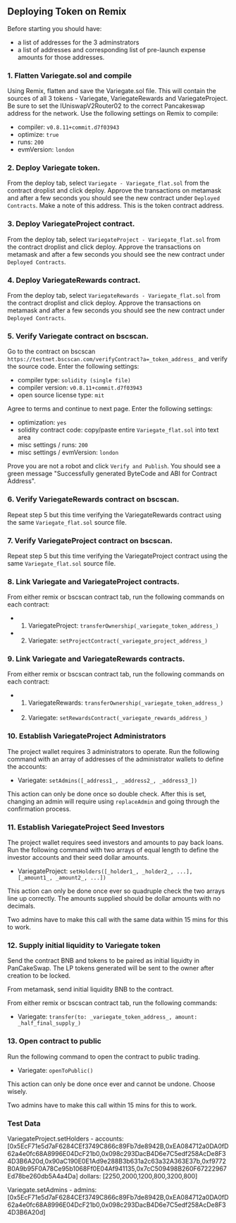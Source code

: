 ## Deploying Token on Remix

Before starting you should have:

* a list of addresses for the 3 adminstrators
* a list of addresses and corresponding list of pre-launch expense amounts for those addresses.

### 1. Flatten Variegate.sol and compile

Using Remix, flatten and save the Variegate.sol file. This will contain the
sources of all 3 tokens - Variegate, VariegateRewards and VariegateProject. Be sure to
set the IUniswapV2Router02 to the correct Pancakeswap address for the network.
Use the following settings on Remix to compile:

* compiler: `v0.8.11+commit.d7f03943`
* optimize: `true`
* runs: `200`
* evmVersion: `london`

### 2. Deploy Variegate token.

From the deploy tab, select `Variegate - Variegate_flat.sol` from the
contract droplist and click deploy. Approve the transactions on metamask and after
a few seconds you should see the new contract under `Deployed Contracts`. Make a note
of this address. This is the token contract address.

### 3. Deploy VariegateProject contract.

From the deploy tab, select `VariegateProject - Variegate_flat.sol` from the contract
droplist and click deploy. Approve the transactions on metamask and after
a few seconds you should see the new contract under `Deployed Contracts`.

### 4. Deploy VariegateRewards contract.

From the deploy tab, select `VariegateRewards - Variegate_flat.sol` from the contract
droplist and click deploy. Approve the transactions on metamask and after
a few seconds you should see the new contract under `Deployed Contracts`.

### 5. Verify Variegate contract on bscscan.

Go to the contract on bscscan `https://testnet.bscscan.com/verifyContract?a=_token_address_`
and verify the source code. Enter the following settings:

* compiler type: `solidity (single file)`
* compiler version: `v0.8.11+commit.d7f03943`
* open source license type: `mit`

Agree to terms and continue to next page. Enter the following settings:

* optimization: `yes`
* solidity contract code: copy/paste entire `Variegate_flat.sol` into text area
* misc settings / runs: `200`
* misc settings / evmVersion: `london`

Prove you are not a robot and click `Verify and Publish`. You should see a green message
"Successfully generated ByteCode and ABI for Contract Address".

### 6. Verify VariegateRewards contract on bscscan.

Repeat step 5 but this time verifying the VariegateRewards contract using the same `Variegate_flat.sol`
source file.

### 7. Verify VariegateProject contract on bscscan.

Repeat step 5 but this time verifying the VariegateProject contract using the same `Variegate_flat.sol`
source file.

### 8. Link Variegate and VariegateProject contracts.

From either remix or bscscan contract tab, run the following commands on each contract:

  * 1. VariegateProject: `transferOwnership(_variegate_token_address_)`
  * 2. Variegate: `setProjectContract(_variegate_project_address_)`

### 9. Link Variegate and VariegateRewards contracts.

From either remix or bscscan contract tab, run the following commands on each contract:

  * 1. VariegateRewards: `transferOwnership(_variegate_token_address_)`
  * 2. Variegate: `setRewardsContract(_variegate_rewards_address_)`

### 10. Establish VariegateProject Administrators

The project wallet requires 3 administrators to operate. Run the following command
with an array of addresses of the administrator wallets to define the accounts:

* Variegate: `setAdmins([_address1_, _address2_, _address3_])`

This action can only be done once so double check. After this is set, changing an
admin will require using `replaceAdmin` and going through the confirmation process.

### 11. Establish VariegateProject Seed Investors

The project wallet requires seed investors and amounts to pay back loans. Run the
following command with two arrays of equal length to define the investor accounts
and their seed dollar amounts.

* VariegateProject: `setHolders([_holder1_, _holder2_, ...], [_amount1_, _amount2_, ...])`

This action can only be done once ever so quadruple check the two arrays line up correctly.
The amounts supplied should be dollar amounts with no decimals.

Two admins have to make this call with the same data within 15 mins for this to work.

### 12. Supply initial liquidity to Variegate token

Send the contract BNB and tokens to be paired as initial liquidty in PanCakeSwap. The
LP tokens generated will be sent to the owner after creation to be locked.

From metamask, send initial liquidity BNB to the contract.

From either remix or bscscan contract tab, run the following commands:

  * Variegate: `transfer(to: _variegate_token_address_, amount: _half_final_supply_)`

### 13. Open contract to public

Run the following command to open the contract to public trading.

* Variegate: `openToPublic()`

This action can only be done once ever and cannot be undone. Choose wisely.

Two admins have to make this call within 15 mins for this to work.


### Test Data
VariegateProject.setHolders -
   accounts: [0x5EcF71e5d7aF6284CEf3749C866c89Fb7de8942B,0xEA084712a0DA0fD62a4e0fc68A8996E04DcF21b0,0x098c293DacB4D6e7C5edf258AcDe8F34D3B6A20d,0x90aC190E0E1Ad9e288B3b631a2c63a32A363E37b,0xf9772B0A9b95F0A78Ce95b1068Ff0E04Af941135,0x7cC509498B260F67222967Ed78be260db5A4a4Da]
   dollars: [2250,2000,1200,800,3200,800]

Variegate.setAdmins -
   admins: [0x5EcF71e5d7aF6284CEf3749C866c89Fb7de8942B,0xEA084712a0DA0fD62a4e0fc68A8996E04DcF21b0,0x098c293DacB4D6e7C5edf258AcDe8F34D3B6A20d]
